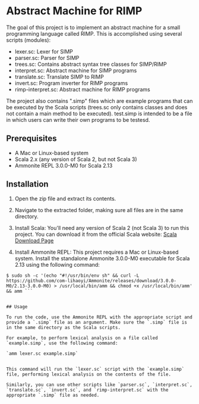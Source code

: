 # Abstract Machine for RIMP

The goal of this project is to implement an abstract machine for a small programming language called RIMP. This is accomplished using several scripts (modules):

- lexer.sc: Lexer for SIMP
- parser.sc: Parser for SIMP
- trees.sc: Contains abstract syntax tree classes for SIMP/RIMP
- interpret.sc: Abstract machine for SIMP programs
- translate.sc: Translate SIMP to RIMP
- invert.sc: Program inverter for RIMP programs
- rimp-interpret.sc: Abstract machine for RIMP programs

The project also contains ".simp" files which are example programs that can be executed by the Scala scripts (trees.sc only contains classes and does not contain a main method to be executed).
test.simp is intended to be a file in which users can write their own programs to be testesd.


## Prerequisites

- A Mac or Linux-based system
- Scala 2.x (any version of Scala 2, but not Scala 3)
- Ammonite REPL 3.0.0-M0 for Scala 2.13


## Installation

1. Open the zip file and extract its contents.
2. Navigate to the extracted folder, making sure all files are in the same directory.

3. Install Scala: You'll need any version of Scala 2 (not Scala 3) to run this project. You can download it from the official Scala website:
   [Scala Download Page](https://www.scala-lang.org/download/)

4. Install Ammonite REPL: This project requires a Mac or Linux-based system. Install the standalone Ammonite 3.0.0-M0 executable for Scala 2.13 using the following command:

```
$ sudo sh -c '(echo "#!/usr/bin/env sh" && curl -L https://github.com/com-lihaoyi/Ammonite/releases/download/3.0.0-M0/2.13-3.0.0-M0) > /usr/local/bin/amm && chmod +x /usr/local/bin/amm' && amm ```


## Usage

To run the code, use the Ammonite REPL with the appropriate script and provide a `.simp` file as an argument. Make sure the `.simp` file is in the same directory as the Scala scripts.

For example, to perform lexical analysis on a file called `example.simp`, use the following command:

`amm lexer.sc example.simp`


This command will run the `lexer.sc` script with the `example.simp` file, performing lexical analysis on the contents of the file.

Similarly, you can use other scripts like `parser.sc`, `interpret.sc`, `translate.sc`, `invert.sc`, and `rimp-interpret.sc` with the appropriate `.simp` file as needed.




